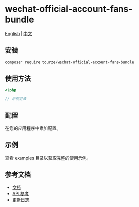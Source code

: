 # wechat-official-account-fans-bundle

[English](README.md) | [中文](README.zh-CN.md)



## 安装

```bash
composer require tourze/wechat-official-account-fans-bundle
```

## 使用方法

```php
<?php

// 示例用法
```

## 配置

在您的应用程序中添加配置。

## 示例

查看 examples 目录以获取完整的使用示例。

## 参考文档

- [文档](docs/)
- [API 参考](docs/api.md)
- [更新日志](CHANGELOG.md)
